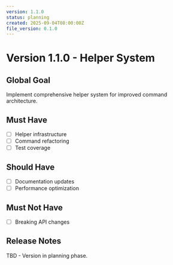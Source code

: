 ```yaml
---
version: 1.1.0
status: planning
created: 2025-09-04T08:00:00Z
file_version: 0.1.0
---
```


# Version 1.1.0 - Helper System

## Global Goal
Implement comprehensive helper system for improved command architecture.

## Must Have
- [ ] Helper infrastructure
- [ ] Command refactoring
- [ ] Test coverage

## Should Have
- [ ] Documentation updates
- [ ] Performance optimization

## Must Not Have
- [ ] Breaking API changes

## Release Notes
TBD - Version in planning phase.